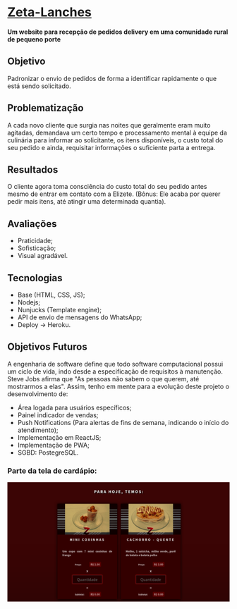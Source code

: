 # [Zeta-Lanches](http://zeta-lanches.gabrielrwx.com.br/)
__Um website para recepção de pedidos delivery em uma comunidade rural de pequeno porte__

## Objetivo
Padronizar o envio de pedidos de forma a identificar rapidamente o que está sendo solicitado.

## Problematização
A cada novo cliente que surgia nas noites que geralmente eram muito agitadas, demandava um certo tempo e processamento mental à equipe da culinária para informar ao solicitante, os itens disponíveis, o custo total do seu pedido e ainda, requisitar informações o suficiente parta a entrega.

## Resultados
O cliente agora toma consciência do custo total do seu pedido antes mesmo de entrar em contato com a Elizete. (Bônus: Ele acaba por querer pedir mais itens, até atingir uma determinada quantia).

## Avaliações
- Praticidade;
- Sofisticação;
- Visual agradável.

## Tecnologias
- Base (HTML, CSS, JS);
- Nodejs;
- Nunjucks (Template engine);
- API de envio de mensagens do WhatsApp;
- Deploy -> Heroku.

## Objetivos Futuros
A engenharia de software define que todo software computacional possui um ciclo de vida, indo desde a especificação de requisitos à manutenção.
Steve Jobs afirma que "As pessoas não sabem o que querem, até mostrarmos a elas". Assim, tenho em mente para a evolução deste projeto o desenvolvimento de:
- Área logada para usuários específicos;
- Painel indicador de vendas;
- Push Notifications (Para alertas de fins de semana, indicando o início do atendimento);
- Implementação em ReactJS;
- Implementação de PWA;
- SGBD: PostegreSQL.


### Parte da tela de cardápio:
![Captura de tela](screenshot.png?raw=true "Title")
